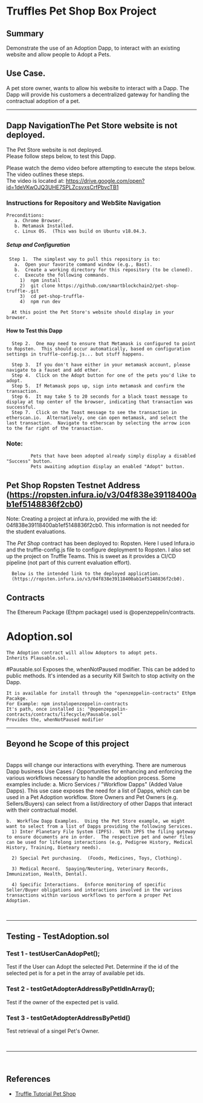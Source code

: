 # Truffles Pet Shop Box Project

## Summary
Demonstrate the use of an Adoption Dapp, to interact with an existing website and allow people to Adopt a Pets.

## Use Case.
A pet store owner, wants to allow his website to interact with a Dapp.  The Dapp will provide his customers a decentralized gateway for handling the contractual adoption of a pet.
<br />
<hr />

## Dapp NavigationThe Pet Store website is not deployed.  
   The Pet Store website is not deployed.  
   Please follow steps below, to test this Dapp.
   
   Please watch the demo video before attempting to execute the steps below.
   The video outlines these steps.  
   The video is located at: https://drive.google.com/open?id=1deVKwOJQ3UHE7SPLZcsvxsCrfPbvcTB1
   
   
  ### Instructions for Repository and WebSite Navigation  
    Preconditions: 
       a. Chrome Browser.
       b. Metamask Installed.
       c. Linux OS.  (This was build on Ubuntu v18.04.3.
       
   ##### Setup and Configuration    
     Step 1.  The simplest way to pull this repository is to:
       a.  Open your favorite command window (e.g., Bast).
       b.  Create a working directory for this repository (to be cloned).
       c.  Execute the following commands.
	     1)  npm install
	     2)  git clone https://github.com/smartblockchain2/pet-shop-truffle-.git
	     3)  cd pet-shop-truffle-     
	     4)  npm run dev
    
      At this point the Pet Store's website should display in your browser.

  #### How to Test this Dapp

      Step 2.  One may need to ensure that Metamask is configured to point to Ropsten.  This should occur automatically, based on configuration settings in truffle-config.js... but stuff happens.
      
      Step 3.  If you don't have either in your metamask account, please navigate to a fauset and add ether.
      Step 4.  Click on the Adopt button for one of the pets you'd like to adopt.
      Step 5.  If Metamask pops up, sign into metamask and confirm the transaction.
      Step 6.  It may take 5 to 20 seconds for a black toast message to display at top center of the browser, indicating that transaction was successful.
      Step 7.  Click on the Toast message to see the transaction in etherscan.io.  Alternatively, one can open metamask, and select the last transaction.  Navigate to etherscan by selecting the arrow icon to the far right of the transaction.
      
  ### Note:  
      	     Pets that have been adopted already simply display a disabled "Success" button.
             Pets awaiting adoption display an enabled "Adopt" button.    
      

## Pet Shop Ropsten Testnet Address (https://ropsten.infura.io/v3/04f838e39118400ab1ef5148836f2cb0)
Note:  Creating a project at infura.io, provided me with the id:  04f838e39118400ab1ef5148836f2cb0.  This information is not needed for the student evaluations.

The *Pet Shop* contract has been deployed to:  Ropsten.
Here I used Infura.io and the truffle-config.js file to configure deployment to Ropsten.
I also set up the project on Truffle Teams.  This is sweet as it provides a CI/CD pipeline (not part of this current evaluation effort).
      
      Below is the intended link to the deployed application.  
      (https://ropsten.infura.io/v3/04f838e39118400ab1ef5148836f2cb0).


## Contracts
The Ethereum Package (Ethpm package) used is @openzeppelin/contracts. 

  #	Adoption.sol
    The Adoption contract will allow Adoptors to adopt pets.
    Inherits Plausable.sol.
	
  #Pausable.sol
    Exposes the, whenNotPaused modifier.  This can be added to public methods.  It's intended as a security Kill Switch to stop activity on the Dapp.

    It is available for install through the "openzeppelin-contracts" Ethpm Pacakge.
    For Example: npm instalopenzeppelin-contracts
    It's path, once installed is: "@openzeppelin-contracts/contracts/lifecycle/Pausable.sol"
    Provides the, whenNotPaused modifier
			
  <hr />

## Beyond he Scope of this project
<br />
 Dapps will change our interactions with everything.  There are numerous Dapp business Use Cases / Opportunities for enhancing and enforcing the various workflows necessary to handle the adoption process.  Some examples include:
    a. Micro Services / "Workflow Dapps" (Added Value Dapps).  This use case exposes the need for a list of Dapps, which can be used in a Pet Adoption workflow.  Store Owners and Pet Owners (e.g. Sellers/Buyers) can select from a list/directory of other Dapps that interact with their contractual model.  
	
	b.  Workflow Dapp Examples.  Using the Pet Store example, we might want to select from a list of Dapps providing the following Services.
	  1) Inter Planetary File System (IPFS).  With IPFS the filing gateway to ensure documents are in order.  The respective pet and owner files can be used for lifelong interactions (e.g, Pedigree History, Medical History, Training, Dieteary needs).
	  
	  2) Special Pet purchasing.  (Foods, Medicines, Toys, Clothing). 
	  
	  3) Medical Record.  Spaying/Neutering, Veterinary Records, Immunization, Health, Dental).
	  
   	  4) Specific Interactions.  Enforce monitoring of specific Seller/Buyer obligations and interactions involved in the various transactions within various workflows to perform a proper Pet Adoption.

<br />

<hr />

## Testing - TestAdoption.sol

### Test 1 - testUserCanAdopPet();
Test if the User can Adopt the selected Pet.
 Determine if the id of the selected pet is for a pet in the array of available pet ids.
<br />
### Test 2 - testGetAdopterAddressByPetIdInArray();
Test if the owner of the expected pet is valid.
<br />
### Test 3 - testGetAdopterAddressByPetId()
Test retrieval of a singel Pet's Owner.

<br />

<hr />

<br />

## References

* [Truffle Tutorial Pet Shop](https://www.trufflesuite.com/tutorials/pet-shop)

<br />

<br />
